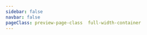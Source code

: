 ```yaml
---
sidebar: false
navbar: false
pageClass: preview-page-class  full-width-container
---
```

<pagePreview  style="margin-left:16px;margin-right:16px;">  </pagePreview>


 
